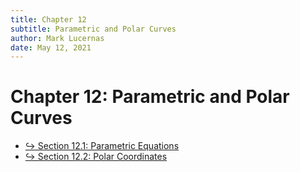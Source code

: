 ```yaml
---
title: Chapter 12
subtitle: Parametric and Polar Curves
author: Mark Lucernas
date: May 12, 2021
---
```



# Chapter 12: Parametric and Polar Curves

- [↪ Section 12.1: Parametric Equations](sec_12-1)
- [↪ Section 12.2: Polar Coordinates](sec_12-2)

